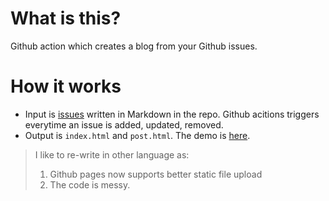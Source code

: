 # What is this?

Github action which creates a blog from your Github issues.

# How it works

* Input is [issues](https://github.com/narutaro/blog-from-github-issues/issues) written in Markdown in the repo. Github acitions triggers everytime an issue is added, updated, removed.
* Output is `index.html` and `post.html`. The demo is [here](https://narutaro.github.io/blog-from-github-issues/). 


> I like to re-write in other language as:
> 1. Github pages now supports better static file upload
> 2. The code is messy. 
